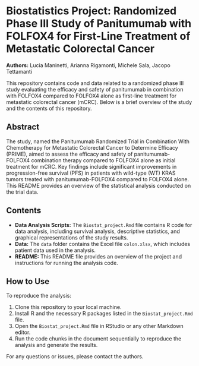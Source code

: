 # Biostatistics Project: Randomized Phase III Study of Panitumumab with FOLFOX4 for First-Line Treatment of Metastatic Colorectal Cancer

**Authors:** Lucia Maninetti, Arianna Rigamonti, Michele Sala, Jacopo Tettamanti

This repository contains code and data related to a randomized phase III study evaluating the efficacy and safety of panitumumab in combination with FOLFOX4 compared to FOLFOX4 alone as first-line treatment for metastatic colorectal cancer (mCRC). Below is a brief overview of the study and the contents of this repository.

## Abstract

The study, named the Panitumumab Randomized Trial in Combination With Chemotherapy for Metastatic Colorectal Cancer to Determine Efficacy (PRIME), aimed to assess the efficacy and safety of panitumumab-FOLFOX4 combination therapy compared to FOLFOX4 alone as initial treatment for mCRC. Key findings include significant improvements in progression-free survival (PFS) in patients with wild-type (WT) KRAS tumors treated with panitumumab-FOLFOX4 compared to FOLFOX4 alone. This README provides an overview of the statistical analysis conducted on the trial data.

## Contents

- **Data Analysis Scripts:** The `Biostat_project.Rmd` file contains R code for data analysis, including survival analysis, descriptive statistics, and graphical representations of the study results.
- **Data:** The `data` folder contains the Excel file `colon.xlsx`, which includes patient data used in the analysis.
- **README:** This README file provides an overview of the project and instructions for running the analysis code.

## How to Use

To reproduce the analysis:

1. Clone this repository to your local machine.
2. Install R and the necessary R packages listed in the `Biostat_project.Rmd` file.
3. Open the `Biostat_project.Rmd` file in RStudio or any other Markdown editor.
4. Run the code chunks in the document sequentially to reproduce the analysis and generate the results.

For any questions or issues, please contact the authors.

